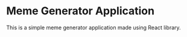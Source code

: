 # Meme Generator Application

This is a simple meme generator application made using React library.

